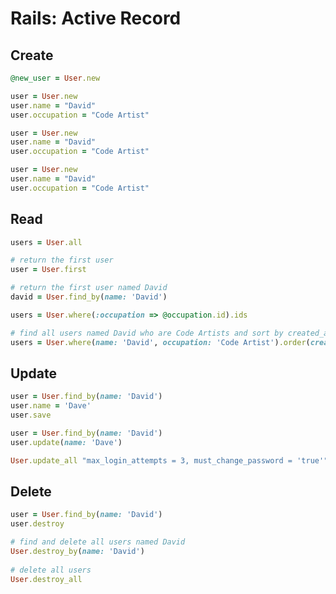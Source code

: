 # Rails: Active Record

## Create

```ruby
@new_user = User.new
```

```ruby
user = User.new
user.name = "David"
user.occupation = "Code Artist"
```

```ruby
user = User.new
user.name = "David"
user.occupation = "Code Artist"
```

```ruby
user = User.new
user.name = "David"
user.occupation = "Code Artist"
```

## Read

```ruby
users = User.all
```

```ruby
# return the first user
user = User.first
```

```ruby
# return the first user named David
david = User.find_by(name: 'David')
```

```ruby
users = User.where(:occupation => @occupation.id).ids
```

```ruby
# find all users named David who are Code Artists and sort by created_at in reverse chronological order
users = User.where(name: 'David', occupation: 'Code Artist').order(created_at: :desc)
```


## Update

```ruby
user = User.find_by(name: 'David')
user.name = 'Dave'
user.save
```

```ruby
user = User.find_by(name: 'David')
user.update(name: 'Dave')
```

```ruby
User.update_all "max_login_attempts = 3, must_change_password = 'true'"
```

## Delete

```ruby
user = User.find_by(name: 'David')
user.destroy
```

```ruby
# find and delete all users named David
User.destroy_by(name: 'David')
 
# delete all users
User.destroy_all
```
